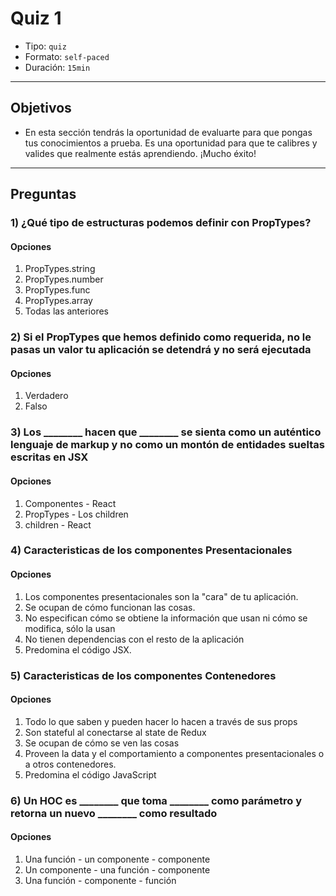 # Quiz 1

- Tipo: `quiz`
- Formato: `self-paced`
- Duración: `15min`

***

## Objetivos

- En esta sección tendrás la oportunidad de evaluarte para que pongas tus
  conocimientos a prueba. Es una oportunidad para que te calibres y valides que
  realmente estás aprendiendo. ¡Mucho éxito!

***

## Preguntas

### 1) ¿Qué tipo de estructuras podemos definir con **PropTypes**?

#### Opciones

1. PropTypes.string
2. PropTypes.number
3. PropTypes.func
4. PropTypes.array
5. Todas las anteriores

<solution style="display:none;">5</solution>

### 2) Si el **PropTypes** que hemos definido como requerida, no le pasas un valor tu aplicación se detendrá y no será ejecutada

#### Opciones

1. Verdadero
2. Falso

<solution style="display:none;">2</solution>

### 3) Los ________ hacen que ________ se sienta como un auténtico lenguaje de markup y no como un montón de entidades sueltas escritas en JSX

#### Opciones

1. Componentes - React
2. PropTypes - Los children
3. children - React

<solution style="display:none;">3</solution>

### 4) Caracteristicas de los componentes **Presentacionales**

#### Opciones

1. Los componentes presentacionales son la "cara" de tu aplicación.
2. Se ocupan de cómo funcionan las cosas.
3. No especifican cómo se obtiene la información que usan ni cómo se modifica, sólo la usan
4. No tienen dependencias con el resto de la aplicación
5. Predomina el código JSX.

<solution style="display:none;">1,3,4,5</solution>

### 5) Caracteristicas de los componentes **Contenedores**

#### Opciones

1. Todo lo que saben y pueden hacer lo hacen a través de sus props
2. Son stateful al conectarse al state de Redux
3. Se ocupan de cómo se ven las cosas
4. Proveen la data y el comportamiento a componentes presentacionales
 o a otros contenedores.
5. Predomina el código JavaScript

<solution style="display:none;">2,4,5</solution>

### 6) Un HOC es ________ que toma  ________ como parámetro y retorna un nuevo ________ como resultado

#### Opciones

1. Una función - un componente - componente
2. Un componente - una función - componente
3. Una función - componente - función

<solution style="display:none;">1</solution>
